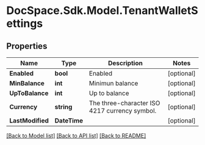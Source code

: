 # DocSpace.Sdk.Model.TenantWalletSettings

## Properties

Name | Type | Description | Notes
------------ | ------------- | ------------- | -------------
**Enabled** | **bool** | Enabled | [optional] 
**MinBalance** | **int** | Minimun balance | [optional] 
**UpToBalance** | **int** | Up to balance | [optional] 
**Currency** | **string** | The three-character ISO 4217 currency symbol. | [optional] 
**LastModified** | **DateTime** |  | [optional] 

[[Back to Model list]](../README.md#documentation-for-models) [[Back to API list]](../README.md#documentation-for-api-endpoints) [[Back to README]](../README.md)

